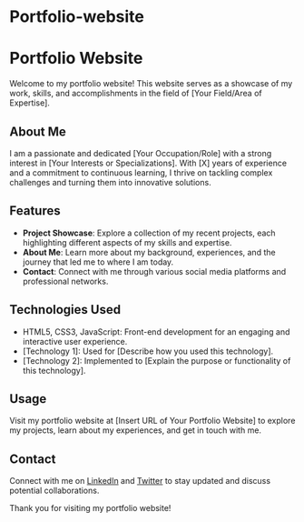 # Portfolio-website
# Portfolio Website

Welcome to my portfolio website! This website serves as a showcase of my work, skills, and accomplishments in the field of [Your Field/Area of Expertise].

## About Me

I am a passionate and dedicated [Your Occupation/Role] with a strong interest in [Your Interests or Specializations]. With [X] years of experience and a commitment to continuous learning, I thrive on tackling complex challenges and turning them into innovative solutions.

## Features

- **Project Showcase**: Explore a collection of my recent projects, each highlighting different aspects of my skills and expertise.
- **About Me**: Learn more about my background, experiences, and the journey that led me to where I am today.
- **Contact**: Connect with me through various social media platforms and professional networks.

## Technologies Used

- HTML5, CSS3, JavaScript: Front-end development for an engaging and interactive user experience.
- [Technology 1]: Used for [Describe how you used this technology].
- [Technology 2]: Implemented to [Explain the purpose or functionality of this technology].

## Usage

Visit my portfolio website at [Insert URL of Your Portfolio Website] to explore my projects, learn about my experiences, and get in touch with me.

## Contact

Connect with me on [LinkedIn](https://www.linkedin.com/in/yourusername/) and [Twitter](https://twitter.com/yourusername/) to stay updated and discuss potential collaborations.

Thank you for visiting my portfolio website!
